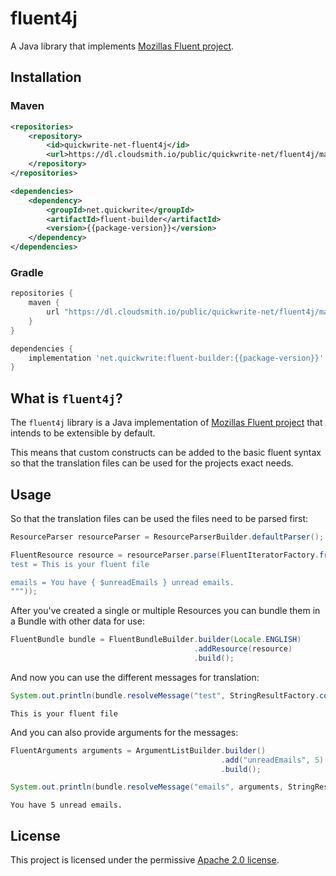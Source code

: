 # fluent4j
A Java library that implements [Mozillas Fluent project](https://www.projectfluent.org/).

## Installation
### Maven
```xml
<repositories>
    <repository>
        <id>quickwrite-net-fluent4j</id>
        <url>https://dl.cloudsmith.io/public/quickwrite-net/fluent4j/maven/</url>
    </repository>
</repositories>
```
```xml
<dependencies>
    <dependency>
        <groupId>net.quickwrite</groupId>
        <artifactId>fluent-builder</artifactId>
        <version>{{package-version}}</version>
    </dependency>
</dependencies>
```

### Gradle
```groovy
repositories {
    maven {
        url "https://dl.cloudsmith.io/public/quickwrite-net/fluent4j/maven/"
    }
}
```
```groovy
dependencies {
    implementation 'net.quickwrite:fluent-builder:{{package-version}}'
}
```

## What is `fluent4j`?
The `fluent4j` library is a Java implementation of [Mozillas Fluent project](https://www.projectfluent.org/) that 
intends to be extensible by default.

This means that custom constructs can be added to the basic fluent syntax so that the translation files can be used 
for the projects exact needs.

## Usage
So that the translation files can be used the files need to be parsed first:
```java
ResourceParser resourceParser = ResourceParserBuilder.defaultParser();

FluentResource resource = resourceParser.parse(FluentIteratorFactory.fromString("""
test = This is your fluent file

emails = You have { $unreadEmails } unread emails.
"""));
```

After you've created a single or multiple Resources you can bundle them in a Bundle with other data for use:
```java
FluentBundle bundle = FluentBundleBuilder.builder(Locale.ENGLISH)
                                         .addResource(resource)
                                         .build();
```

And now you can use the different messages for translation:
```java
System.out.println(bundle.resolveMessage("test", StringResultFactory.construct()).get());
```

```console
This is your fluent file
```

And you can also provide arguments for the messages:
```java
FluentArguments arguments = ArgumentListBuilder.builder()
                                               .add("unreadEmails", 5)
                                               .build();

System.out.println(bundle.resolveMessage("emails", arguments, StringResultFactory.construct()).get());
```

```console
You have 5 unread emails.
```

## License
This project is licensed under the permissive [Apache 2.0 license](LICENSE).
